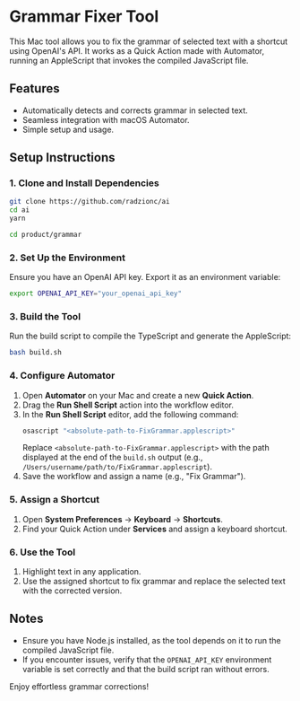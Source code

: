 # Grammar Fixer Tool

This Mac tool allows you to fix the grammar of selected text with a shortcut using OpenAI's API. It works as a Quick Action made with Automator, running an AppleScript that invokes the compiled JavaScript file.

## Features
- Automatically detects and corrects grammar in selected text.
- Seamless integration with macOS Automator.
- Simple setup and usage.

## Setup Instructions

### 1. Clone and Install Dependencies

```bash
git clone https://github.com/radzionc/ai
cd ai
yarn

cd product/grammar
```

### 2. Set Up the Environment
Ensure you have an OpenAI API key. Export it as an environment variable:

```bash
export OPENAI_API_KEY="your_openai_api_key"
```

### 3. Build the Tool
Run the build script to compile the TypeScript and generate the AppleScript:

```bash
bash build.sh
```

### 4. Configure Automator

1. Open **Automator** on your Mac and create a new **Quick Action**.
2. Drag the **Run Shell Script** action into the workflow editor.
3. In the **Run Shell Script** editor, add the following command:
   ```bash
   osascript "<absolute-path-to-FixGrammar.applescript>"
   ```
   Replace `<absolute-path-to-FixGrammar.applescript>` with the path displayed at the end of the `build.sh` output (e.g., `/Users/username/path/to/FixGrammar.applescript`).
4. Save the workflow and assign a name (e.g., "Fix Grammar").

### 5. Assign a Shortcut
1. Open **System Preferences** → **Keyboard** → **Shortcuts**.
2. Find your Quick Action under **Services** and assign a keyboard shortcut.

### 6. Use the Tool
1. Highlight text in any application.
2. Use the assigned shortcut to fix grammar and replace the selected text with the corrected version.

## Notes
- Ensure you have Node.js installed, as the tool depends on it to run the compiled JavaScript file.
- If you encounter issues, verify that the `OPENAI_API_KEY` environment variable is set correctly and that the build script ran without errors.

Enjoy effortless grammar corrections!
